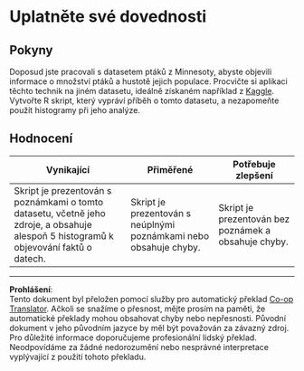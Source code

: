 <!--
CO_OP_TRANSLATOR_METADATA:
{
  "original_hash": "a233d542512136c4dd29aad38ca0175f",
  "translation_date": "2025-08-26T17:02:14+00:00",
  "source_file": "3-Data-Visualization/R/10-visualization-distributions/assignment.md",
  "language_code": "cs"
}
-->
# Uplatněte své dovednosti

## Pokyny

Doposud jste pracovali s datasetem ptáků z Minnesoty, abyste objevili informace o množství ptáků a hustotě jejich populace. Procvičte si aplikaci těchto technik na jiném datasetu, ideálně získaném například z [Kaggle](https://www.kaggle.com/). Vytvořte R skript, který vypráví příběh o tomto datasetu, a nezapomeňte použít histogramy při jeho analýze.

## Hodnocení

Vynikající | Přiměřené | Potřebuje zlepšení
--- | --- | -- |
Skript je prezentován s poznámkami o tomto datasetu, včetně jeho zdroje, a obsahuje alespoň 5 histogramů k objevování faktů o datech. | Skript je prezentován s neúplnými poznámkami nebo obsahuje chyby. | Skript je prezentován bez poznámek a obsahuje chyby.

---

**Prohlášení**:  
Tento dokument byl přeložen pomocí služby pro automatický překlad [Co-op Translator](https://github.com/Azure/co-op-translator). Ačkoli se snažíme o přesnost, mějte prosím na paměti, že automatické překlady mohou obsahovat chyby nebo nepřesnosti. Původní dokument v jeho původním jazyce by měl být považován za závazný zdroj. Pro důležité informace doporučujeme profesionální lidský překlad. Neodpovídáme za žádné nedorozumění nebo nesprávné interpretace vyplývající z použití tohoto překladu.